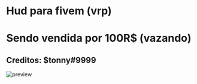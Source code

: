 # Hud para fivem (vrp) 
# Sendo vendida por 100R$ (vazando)
## Creditos: $tonny#9999

![preview](https://cdn.discordapp.com/attachments/700671746570977310/719034045484236840/Screenshot_3.png)
